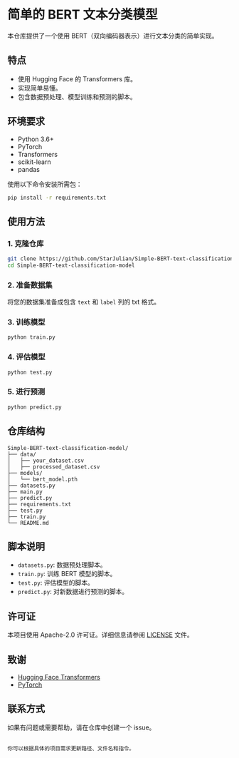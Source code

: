 
# 简单的 BERT 文本分类模型

本仓库提供了一个使用 BERT（双向编码器表示）进行文本分类的简单实现。

## 特点

- 使用 Hugging Face 的 Transformers 库。
- 实现简单易懂。
- 包含数据预处理、模型训练和预测的脚本。

## 环境要求

- Python 3.6+
- PyTorch
- Transformers
- scikit-learn
- pandas

使用以下命令安装所需包：
```bash
pip install -r requirements.txt
```

## 使用方法

### 1. 克隆仓库
```bash
git clone https://github.com/StarJulian/Simple-BERT-text-classification-model.git
cd Simple-BERT-text-classification-model
```

### 2. 准备数据集
将您的数据集准备成包含 `text` 和 `label` 列的 txt 格式。

### 3. 训练模型
```bash
python train.py 
```
### 4. 评估模型
```bash
python test.py 
```

### 5. 进行预测
```bash
python predict.py 
```

## 仓库结构

```
Simple-BERT-text-classification-model/
├── data/
│   ├── your_dataset.csv
│   ├── processed_dataset.csv
├── models/
│   └── bert_model.pth
├── datasets.py
├── main.py
├── predict.py
├── requirements.txt
├── test.py
├── train.py
└── README.md
```

## 脚本说明

- `datasets.py`: 数据预处理脚本。
- `train.py`: 训练 BERT 模型的脚本。
- `test.py`: 评估模型的脚本。
- `predict.py`: 对新数据进行预测的脚本。

## 许可证

本项目使用 Apache-2.0 许可证。详细信息请参阅 [LICENSE](LICENSE) 文件。

## 致谢

- [Hugging Face Transformers](https://github.com/huggingface/transformers)
- [PyTorch](https://pytorch.org/)

## 联系方式

如果有问题或需要帮助，请在仓库中创建一个 issue。
```

你可以根据具体的项目需求更新路径、文件名和指令。
